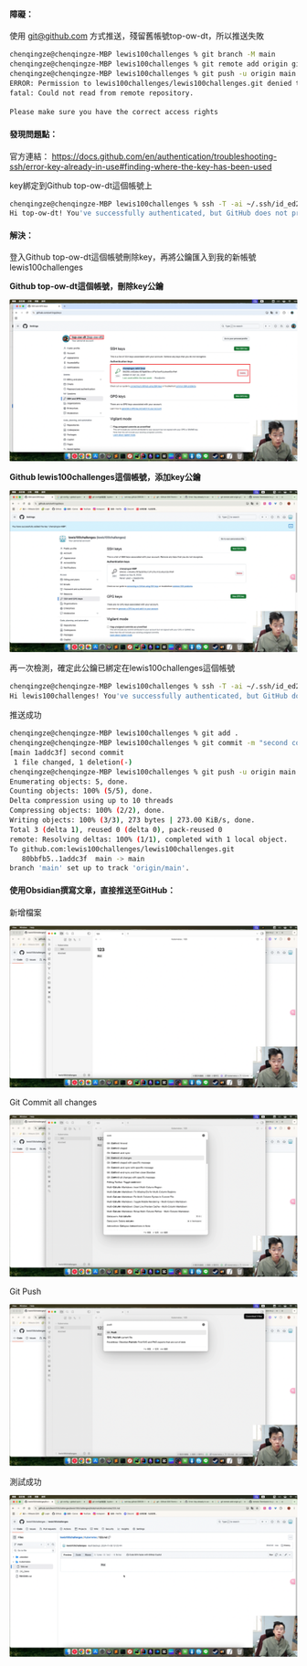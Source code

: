 #### 障礙：

使用 git@github.com 方式推送，殘留舊帳號top-ow-dt，所以推送失敗

```bash
chenqingze@chenqingze-MBP lewis100challenges % git branch -M main
chenqingze@chenqingze-MBP lewis100challenges % git remote add origin git@github.com:lewis100challenges/lewis100challenges.git
chenqingze@chenqingze-MBP lewis100challenges % git push -u origin main
ERROR: Permission to lewis100challenges/lewis100challenges.git denied to top-ow-dt.
fatal: Could not read from remote repository.

Please make sure you have the correct access rights
```

#### 發現問題點：

官方連結：
https://docs.github.com/en/authentication/troubleshooting-ssh/error-key-already-in-use#finding-where-the-key-has-been-used

key綁定到Github top-ow-dt這個帳號上

```bash
chenqingze@chenqingze-MBP lewis100challenges % ssh -T -ai ~/.ssh/id_ed25519 git@github.com
Hi top-ow-dt! You've successfully authenticated, but GitHub does not provide shell access.
```

#### 解決：

登入Github top-ow-dt這個帳號刪除key，再將公鑰匯入到我的新帳號lewis100challenges

**Github top-ow-dt這個帳號，刪除key公鑰**

![](media/Pasted%20image%2020241108132533.png)

**Github lewis100challenges這個帳號，添加key公鑰**

![](media/Pasted%20image%2020241108132832.png)

再一次檢測，確定此公鑰已綁定在lewis100challenges這個帳號

```bash
chenqingze@chenqingze-MBP lewis100challenges % ssh -T -ai ~/.ssh/id_ed25519 git@github.com
Hi lewis100challenges! You've successfully authenticated, but GitHub does not provide shell access.

```

推送成功

```bash
chenqingze@chenqingze-MBP lewis100challenges % git add .
chenqingze@chenqingze-MBP lewis100challenges % git commit -m "second commit"
[main 1addc3f] second commit
 1 file changed, 1 deletion(-)
chenqingze@chenqingze-MBP lewis100challenges % git push -u origin main
Enumerating objects: 5, done.
Counting objects: 100% (5/5), done.
Delta compression using up to 10 threads
Compressing objects: 100% (2/2), done.
Writing objects: 100% (3/3), 273 bytes | 273.00 KiB/s, done.
Total 3 (delta 1), reused 0 (delta 0), pack-reused 0
remote: Resolving deltas: 100% (1/1), completed with 1 local object.
To github.com:lewis100challenges/lewis100challenges.git
   80bbfb5..1addc3f  main -> main
branch 'main' set up to track 'origin/main'.
```

#### 使用Obsidian撰寫文章，直接推送至GitHub：

新增檔案

![](media/Pasted%20image%2020241108133243.png)

Git Commit all changes

![](media/Pasted%20image%2020241108133313.png)

Git Push

![](media/Pasted%20image%2020241108133337.png)

測試成功

![](media/Pasted%20image%2020241108133449.png)